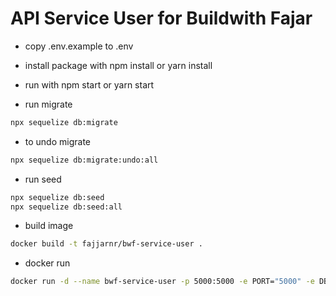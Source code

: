 # API Service User for Buildwith Fajar

- copy .env.example to .env
- install package with npm install or yarn install
- run with npm start or yarn start

- run migrate

```sh
npx sequelize db:migrate
```

- to undo migrate

```sh
npx sequelize db:migrate:undo:all
```

- run seed

```sh
npx sequelize db:seed
npx sequelize db:seed:all
```

- build image

```sh
docker build -t fajjarnr/bwf-service-user .
```

- docker run

```sh
docker run -d --name bwf-service-user -p 5000:5000 -e PORT="5000" -e DB_HOSTNAME="bwf-micro.cyh0sfq8vv2a.ap-southeast-3.rds.amazonaws.com" -e DB_NAME="service_user" -e DB_USERNAME="admin" DB_PASSWORD="rahasia123" fajjarnr/bwf-service-user
```

